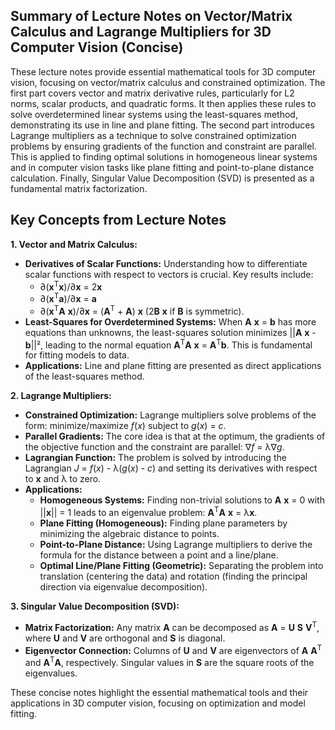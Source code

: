 ## Summary of Lecture Notes on Vector/Matrix Calculus and Lagrange Multipliers for 3D Computer Vision (Concise)

These lecture notes provide essential mathematical tools for 3D computer vision, focusing on vector/matrix calculus and constrained optimization. The first part covers vector and matrix derivative rules, particularly for L2 norms, scalar products, and quadratic forms. It then applies these rules to solve overdetermined linear systems using the least-squares method, demonstrating its use in line and plane fitting. The second part introduces Lagrange multipliers as a technique to solve constrained optimization problems by ensuring gradients of the function and constraint are parallel. This is applied to finding optimal solutions in homogeneous linear systems and in computer vision tasks like plane fitting and point-to-plane distance calculation. Finally, Singular Value Decomposition (SVD) is presented as a fundamental matrix factorization.

## Key Concepts from Lecture Notes

**1. Vector and Matrix Calculus:**

*   **Derivatives of Scalar Functions:**  Understanding how to differentiate scalar functions with respect to vectors is crucial. Key results include:
    *   ∂(**x**<sup>T</sup>**x**)/∂**x** = 2**x**
    *   ∂(**x**<sup>T</sup>**a**)/∂**x** = **a**
    *   ∂(**x**<sup>T</sup>**A** **x**)/∂**x** = (**A**<sup>T</sup> + **A**) **x** (2**B** **x** if **B** is symmetric).
*   **Least-Squares for Overdetermined Systems:** When **A** **x** = **b** has more equations than unknowns, the least-squares solution minimizes ||**A** **x** - **b**||², leading to the normal equation **A**<sup>T</sup>**A** **x** = **A**<sup>T</sup>**b**. This is fundamental for fitting models to data.
*   **Applications:** Line and plane fitting are presented as direct applications of the least-squares method.

**2. Lagrange Multipliers:**

*   **Constrained Optimization:** Lagrange multipliers solve problems of the form: minimize/maximize *f*(*x*) subject to *g*(*x*) = *c*.
*   **Parallel Gradients:** The core idea is that at the optimum, the gradients of the objective function and the constraint are parallel: ∇*f* = λ∇*g*.
*   **Lagrangian Function:**  The problem is solved by introducing the Lagrangian *J* = *f*(*x*) - λ(*g*(*x*) - *c*) and setting its derivatives with respect to **x** and λ to zero.
*   **Applications:**
    *   **Homogeneous Systems:** Finding non-trivial solutions to **A** **x** = 0 with ||**x**|| = 1 leads to an eigenvalue problem: **A**<sup>T</sup>**A** **x** = λ**x**.
    *   **Plane Fitting (Homogeneous):**  Finding plane parameters by minimizing the algebraic distance to points.
    *   **Point-to-Plane Distance:**  Using Lagrange multipliers to derive the formula for the distance between a point and a line/plane.
    *   **Optimal Line/Plane Fitting (Geometric):**  Separating the problem into translation (centering the data) and rotation (finding the principal direction via eigenvalue decomposition).

**3. Singular Value Decomposition (SVD):**

*   **Matrix Factorization:** Any matrix **A** can be decomposed as **A** = **U** **S** **V**<sup>T</sup>, where **U** and **V** are orthogonal and **S** is diagonal.
*   **Eigenvector Connection:** Columns of **U** and **V** are eigenvectors of **A** **A**<sup>T</sup> and **A**<sup>T</sup>**A**, respectively. Singular values in **S** are the square roots of the eigenvalues.

These concise notes highlight the essential mathematical tools and their applications in 3D computer vision, focusing on optimization and model fitting.
